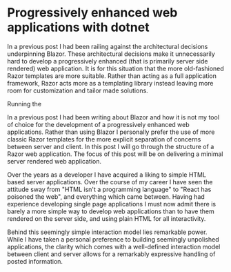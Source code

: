 Progressively enhanced web applications with dotnet
=====================================

In a previous post I had been railing against the architectural decisions underpinning Blazor. These architectural decisions make it unnecessarily hard to develop a progressively enhanced (that is primarily server side rendered) web application. It is for this situation that the more old-fashioned Razor templates are more suitable. Rather than acting as a full application framework, Razor acts more as a templating library instead leaving more room for customization and tailor made solutions.

Running the 


In a previous post I had been writing about Blazor and how it is not my tool of choice for the development of a progressively enhanced web applications. Rather than using Blazor I personally prefer the use of more classic Razor templates for the more explicit separation of concerns between server and client. In this post I will go through the structure of a Razor web application. The focus of this post will be on delivering a minimal server rendered web application.


Over the years as a developer I have acquired a liking to simple HTML based server applications. Over the course of my career I have seen the attitude sway from "HTML isn't a programming language" to "React has poisoned the web", and everything which came between. Having had experience developing single page applications I must now admit there is barely a more simple way to develop web applications than to have them rendered on the server side, and using plain HTML for all interactivity.

Behind this seemingly simple interaction model lies remarkable power. While I have taken a personal preference to building seemingly unpolished applications, the clarity which comes with a well-defined interaction model between client and server allows for a remarkably expressive handling of posted information.
